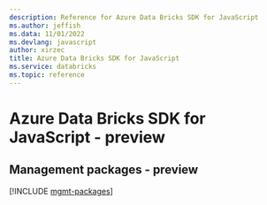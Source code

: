 ```yaml
---
description: Reference for Azure Data Bricks SDK for JavaScript
ms.author: jeffish
ms.data: 11/01/2022
ms.devlang: javascript
author: xirzec
title: Azure Data Bricks SDK for JavaScript
ms.service: databricks
ms.topic: reference
---
```

# Azure Data Bricks SDK for JavaScript - preview

## Management packages - preview
[!INCLUDE [mgmt-packages](data-bricks-mgmt-index.md)]